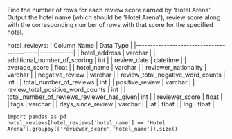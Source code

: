 Find the number of rows for each review score earned by 'Hotel Arena'. Output the hotel name (which should be 'Hotel Arena'), 
review score along with the corresponding number of rows with that score for the specified hotel.

hotel_reviews:
| Column Name                               | Data Type  |
|-------------------------------------------|------------|
| hotel_address                             | varchar    |
| additional_number_of_scoring              | int        |
| review_date                               | datetime   |
| average_score                             | float      |
| hotel_name                                | varchar    |
| reviewer_nationality                      | varchar    |
| negative_review                           | varchar    |
| review_total_negative_word_counts         | int        |
| total_number_of_reviews                   | int        |
| positive_review                           | varchar    |
| review_total_positive_word_counts         | int        |
| total_number_of_reviews_reviewer_has_given| int        |
| reviewer_score                            | float      |
| tags                                      | varchar    |
| days_since_review                         | varchar    |
| lat                                       | float      |
| lng                                       | float      |

```
import pandas as pd
hotel_reviews[hotel_reviews['hotel_name'] == 'Hotel Arena'].groupby(['reviewer_score','hotel_name']).size()
```
